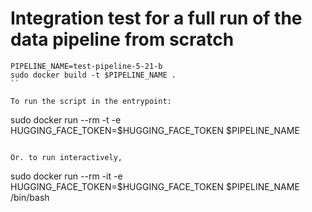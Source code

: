 # Integration test for a full run of the data pipeline from scratch
```
PIPELINE_NAME=test-pipeline-5-21-b
sudo docker build -t $PIPELINE_NAME .
``

To run the script in the entrypoint:
```
sudo docker run --rm -t -e HUGGING_FACE_TOKEN=$HUGGING_FACE_TOKEN $PIPELINE_NAME
```

Or. to run interactively,
```
sudo docker run --rm -it -e HUGGING_FACE_TOKEN=$HUGGING_FACE_TOKEN $PIPELINE_NAME /bin/bash
```
